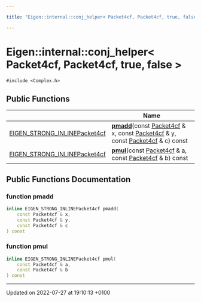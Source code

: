 ```yaml
---

title: "Eigen::internal::conj_helper< Packet4cf, Packet4cf, true, false >"

---
```


# Eigen::internal::conj_helper< Packet4cf, Packet4cf, true, false >






`#include <Complex.h>`

## Public Functions

|                | Name           |
| -------------- | -------------- |
| <a href="http://example.org/files/macros_8h/#define-eigen-strong-inline">EIGEN_STRONG_INLINE</a><a href="http://example.org/classes/structeigen_1_1internal_1_1packet4cf/">Packet4cf</a> | **[pmadd](http://example.org/classes/structeigen_1_1internal_1_1conj__helper_3_01packet4cf_00_01packet4cf_00_01true_00_01false_01_4/#function-pmadd)**(const <a href="http://example.org/classes/structeigen_1_1internal_1_1packet4cf/">Packet4cf</a> & x, const <a href="http://example.org/classes/structeigen_1_1internal_1_1packet4cf/">Packet4cf</a> & y, const <a href="http://example.org/classes/structeigen_1_1internal_1_1packet4cf/">Packet4cf</a> & c) const |
| <a href="http://example.org/files/macros_8h/#define-eigen-strong-inline">EIGEN_STRONG_INLINE</a><a href="http://example.org/classes/structeigen_1_1internal_1_1packet4cf/">Packet4cf</a> | **[pmul](http://example.org/classes/structeigen_1_1internal_1_1conj__helper_3_01packet4cf_00_01packet4cf_00_01true_00_01false_01_4/#function-pmul)**(const <a href="http://example.org/classes/structeigen_1_1internal_1_1packet4cf/">Packet4cf</a> & a, const <a href="http://example.org/classes/structeigen_1_1internal_1_1packet4cf/">Packet4cf</a> & b) const |

## Public Functions Documentation

### function pmadd

```cpp
inline EIGEN_STRONG_INLINEPacket4cf pmadd(
    const Packet4cf & x,
    const Packet4cf & y,
    const Packet4cf & c
) const
```


### function pmul

```cpp
inline EIGEN_STRONG_INLINEPacket4cf pmul(
    const Packet4cf & a,
    const Packet4cf & b
) const
```


-------------------------------

Updated on 2022-07-27 at 19:10:13 +0100